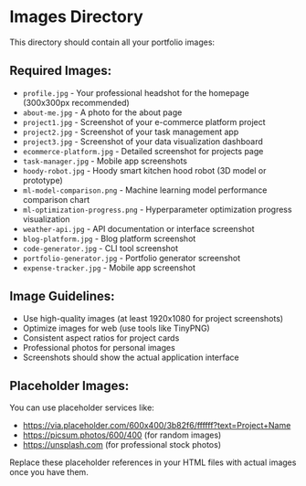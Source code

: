 # Images Directory

This directory should contain all your portfolio images:

## Required Images:
- `profile.jpg` - Your professional headshot for the homepage (300x300px recommended)
- `about-me.jpg` - A photo for the about page
- `project1.jpg` - Screenshot of your e-commerce platform project
- `project2.jpg` - Screenshot of your task management app
- `project3.jpg` - Screenshot of your data visualization dashboard
- `ecommerce-platform.jpg` - Detailed screenshot for projects page
- `task-manager.jpg` - Mobile app screenshots
- `hoody-robot.jpg` - Hoody smart kitchen hood robot (3D model or prototype)
- `ml-model-comparison.png` - Machine learning model performance comparison chart
- `ml-optimization-progress.png` - Hyperparameter optimization progress visualization
- `weather-api.jpg` - API documentation or interface screenshot
- `blog-platform.jpg` - Blog platform screenshot
- `code-generator.jpg` - CLI tool screenshot
- `portfolio-generator.jpg` - Portfolio generator screenshot
- `expense-tracker.jpg` - Mobile app screenshot

## Image Guidelines:
- Use high-quality images (at least 1920x1080 for project screenshots)
- Optimize images for web (use tools like TinyPNG)
- Consistent aspect ratios for project cards
- Professional photos for personal images
- Screenshots should show the actual application interface

## Placeholder Images:
You can use placeholder services like:
- https://via.placeholder.com/600x400/3b82f6/ffffff?text=Project+Name
- https://picsum.photos/600/400 (for random images)
- https://unsplash.com (for professional stock photos)

Replace these placeholder references in your HTML files with actual images once you have them.